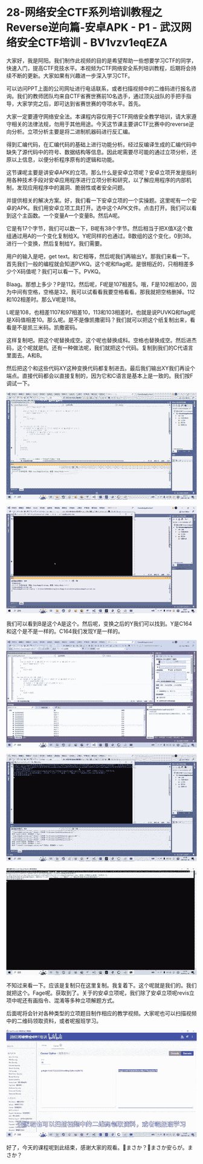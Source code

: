 # 28-网络安全CTF系列培训教程之Reverse逆向篇-安卓APK - P1 - 武汉网络安全CTF培训 - BV1vzv1eqEZA

大家好，我是阿阳。我们制作此视频的目的是希望帮助一些想要学习CTF的同学，快速入门，提高CTF竞技水平。本视频为CTF网络安全系列培训教程，后期将会持续不断的更新。大家如果有兴趣进一步深入学习CTF。

可以访问PPT上面的公司网址进行电话联系，或者扫描视频中的二维码进行报名咨询。我们的教师团队均来自CTF省赛世赛前10名选手，通过顶尖战队的手把手指导，大家学完之后，即可达到省赛世赛的夺项水平。首先。

大家一定要遵守网络安全法。本课程内容仅用于CTF网络安全教学培训，请大家遵守相关的法律法规，勿用于其他用途。今天这节课主要讲CTF比赛中的reverse逆向分析。立项分析主要是将二进制机器码进行反汇编。

得到汇编代码，在汇编代码的基础上进行功能分析。经过反编译生成的汇编代码中缺失了源代码中的符号、数据结构等信息。因此呢需要尽可能的通过立项分析，还原以上信息，以便分析程序原有的逻辑和功能。

这节课呢主要是讲安卓APK的立项。那么什么是安卓立项呢？安卓立项开发是指利用各种技术手段对安卓应用程序进行立项分析和研究，以了解应用程序的内部机制，发现应用程序中的漏洞、脆弱性或者安全问题。

并提供相关的解决方案。好，我们看一下安卓立项的一个实操题。这里呢有一个安卓的APK。我们用安卓立项工具打开。选中这个APK文件。点击打开。我们可以看到这个主函数。一个变量A一个变量B。然后A呢。

它是有17个字节，我们可以数一下，B呢有38个字节。然后相当于把X值X这个数组通过用A的一个变化复制给X。Y呢同样的也通过。B数组的这个变化，0到38。进行一个变换，然后复制给Y。我们需要。

用户的输入是吧，get text。和它相等，然后呢我们再输出Y。那我们来看一下。首先我们一般的编程就会知道PVKQ。这个呢和flag呢。是很相近的，只相相差多少个X码值呢？我们可以看一下。PVKQ。

Blaag。那想上多少？P是112。然后呢，F呢是107相差5。哦，F是102相法00，因为中间有空格，空格是32。我可以试看看我要空格看看。那我就把空格删掉。112和102相差时。那么V呢是118。

L呢是108，也相差1107和97相差10，113和103相差时。也就是说PUVKQ和flag呢是X码值相差10。那么呢。是不是像凯撒密玛？我们就可以把这个纸复制出来，看看是不是凯三米码。凯撒密码。

这样复制吧。把这个呢替换成空。这个呢也替换成科。空格也替换成空。然后进杰码，这个呢就是fl。还有一种做法呢，我们就把这个代码。复制到我们的C代语言里面去。A和B。

然后把这个和这些代码XY这种变换代码都复制进去。最后我们输出XY我们再设个端点。直接代码都会以直接复制的，因为它和C语言是基本上是一致的。我们按F调试一下。



![](img/ffa4bfa80b04c6c1d77c4c66c2b7ac1c_1.png)

![](img/ffa4bfa80b04c6c1d77c4c66c2b7ac1c_2.png)

我们可以看到B是这个A是这个。然后呢，变换之后的Y我们可以找到。Y是C164和这个是不是一样的。C164我们发现Y是一样的。



![](img/ffa4bfa80b04c6c1d77c4c66c2b7ac1c_4.png)

![](img/ffa4bfa80b04c6c1d77c4c66c2b7ac1c_5.png)

![](img/ffa4bfa80b04c6c1d77c4c66c2b7ac1c_6.png)

不知过来看一下。应该是复制只在这里复制。我复着下。这个呢就是我们的。我们就把这个。Fage呢。获取到了。关于的安卓立项呢，我们除了安卓立项呢revis立项中呢还有画指令、混淆等多种立项解题方式。

后面呢将会针对各种类型的立项题目制作相应的教学视频。大家呢也可以扫描视频中的二维码领取资料，或者呢报班学习。



![](img/ffa4bfa80b04c6c1d77c4c66c2b7ac1c_8.png)

好了，今天的课程呢到此结束，感谢大家的观看。🎼まさか？🎼まさか安らが。まさか？